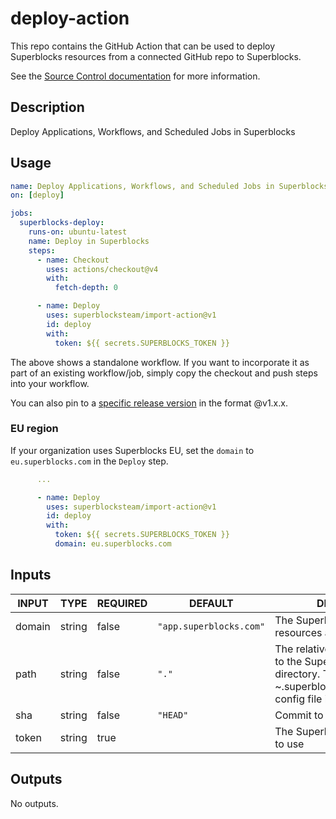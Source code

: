 # deploy-action

This repo contains the GitHub Action that can be used to deploy Superblocks resources from a connected GitHub repo to Superblocks.

See the [Source Control documentation](https://docs.superblocks.com/development-lifecycle/source-control/) for more information.

## Description

<!-- AUTO-DOC-DESCRIPTION:START - Do not remove or modify this section -->

Deploy Applications, Workflows, and Scheduled Jobs in Superblocks

<!-- AUTO-DOC-DESCRIPTION:END -->

## Usage

```yaml
name: Deploy Applications, Workflows, and Scheduled Jobs in Superblocks
on: [deploy]

jobs:
  superblocks-deploy:
    runs-on: ubuntu-latest
    name: Deploy in Superblocks
    steps:
      - name: Checkout
        uses: actions/checkout@v4
        with:
          fetch-depth: 0

      - name: Deploy
        uses: superblocksteam/import-action@v1
        id: deploy
        with:
          token: ${{ secrets.SUPERBLOCKS_TOKEN }}
```

The above shows a standalone workflow. If you want to incorporate it as part of an existing workflow/job, simply copy the checkout and push steps into your workflow.

You can also pin to a [specific release version](https://github.com/superblocksteam/deploy-action/releases) in the format @v1.x.x.

### EU region

If your organization uses Superblocks EU, set the `domain` to `eu.superblocks.com` in the `Deploy` step.

```yaml
      ...

      - name: Deploy
        uses: superblocksteam/import-action@v1
        id: deploy
        with:
          token: ${{ secrets.SUPERBLOCKS_TOKEN }}
          domain: eu.superblocks.com
```

## Inputs

<!-- AUTO-DOC-INPUT:START - Do not remove or modify this section -->

| INPUT  |  TYPE  | REQUIRED |         DEFAULT         |                                                                 DESCRIPTION                                                                  |
|--------|--------|----------|-------------------------|----------------------------------------------------------------------------------------------------------------------------------------------|
| domain | string |  false   | `"app.superblocks.com"` |                                              The Superblocks domain where resources are hosted                                               |
|  path  | string |  false   |          `"."`          | The relative path from repo root to the Superblocks root directory. This is where the ~.superblocks/superblocks.json config file is located. |
|  sha   | string |  false   |        `"HEAD"`         |                                                          Commit to deploy changes for                                                          |
| token  | string |   true   |                         |                                                     The Superblocks access token to use                                                      |

<!-- AUTO-DOC-INPUT:END -->

## Outputs

<!-- AUTO-DOC-OUTPUT:START - Do not remove or modify this section -->
No outputs.
<!-- AUTO-DOC-OUTPUT:END -->
